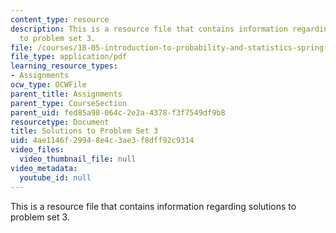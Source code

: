```yaml
---
content_type: resource
description: This is a resource file that contains information regarding solutions
  to problem set 3.
file: /courses/18-05-introduction-to-probability-and-statistics-spring-2014/4ae1146f29948e4c3ae3f8dff92c9314_MIT18_05S14_ps3_solutions.pdf
file_type: application/pdf
learning_resource_types:
- Assignments
ocw_type: OCWFile
parent_title: Assignments
parent_type: CourseSection
parent_uid: fed85a98-064c-2e2a-4378-f3f7549df9b8
resourcetype: Document
title: Solutions to Problem Set 3
uid: 4ae1146f-2994-8e4c-3ae3-f8dff92c9314
video_files:
  video_thumbnail_file: null
video_metadata:
  youtube_id: null
---
```

This is a resource file that contains information regarding solutions to problem set 3.

